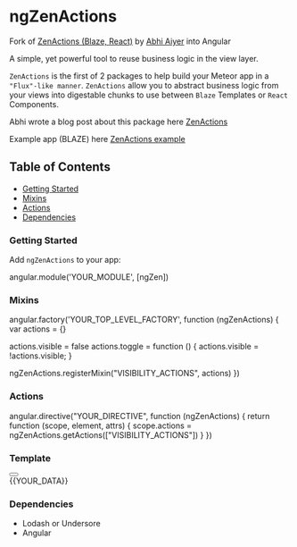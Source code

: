 # ngZenActions

Fork of [ZenActions (Blaze, React)](https://github.com/abhiaiyer91/ZenActions) by [Abhi Aiyer](https://github.com/abhiaiyer91) into Angular

A simple, yet powerful tool to reuse business logic in the view layer.

`ZenActions` is the first of 2 packages to help build your Meteor app in a `"Flux"-like manner`. `ZenActions` allow you to
abstract business logic from your views into digestable chunks to use between `Blaze` Templates or `React` Components.

Abhi wrote a blog post about this package here [ZenActions](https://medium.com/@abhiaiyer/zenactions-972e5c61c30c#.h55t6cxye)

Example app (BLAZE) here [ZenActions example](https://github.com/abhiaiyer91/ZenScope-Blaze)

## Table of Contents

* [Getting Started](#getting-started)
* [Mixins](#mixins)
* [Actions](#actions)
* [Dependencies](#dependencies)

### Getting Started

Add `ngZenActions` to your app:

angular.module('YOUR_MODULE', [ngZen])

### Mixins

angular.factory('YOUR_TOP_LEVEL_FACTORY', function (ngZenActions) {
  var actions = {}
  
  actions.visible = false
  actions.toggle = function () {
    actions.visible = !actions.visible;
  } 

  ngZenActions.registerMixin("VISIBILITY_ACTIONS", actions)
})

### Actions

angular.directive("YOUR_DIRECTIVE", function (ngZenActions) {
  return function (scope, element, attrs) {
    scope.actions = ngZenActions.getActions(["VISIBILITY_ACTIONS"])
  }
})

### Template

<div your-directive>
  <button ng-click="actions.toggle"></button>

  <div ng-show="actions.visible">
    {{YOUR_DATA}}
  </div>
</div>

### Dependencies

- Lodash or Undersore
- Angular

